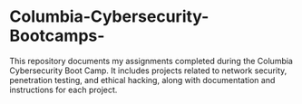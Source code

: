 # Columbia-Cybersecurity-Bootcamps-
This repository documents my assignments completed during the Columbia Cybersecurity Boot Camp. It includes projects related to network security, penetration testing, and ethical hacking, along with documentation and instructions for each project.
